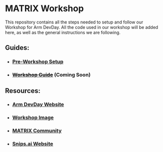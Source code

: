 # MATRIX Workshop
This repository contains all the steps needed to setup and follow 
our Workshop for Arm DevDay. All the code used in our workshop will be 
added here, as well as the general instructions we are following.

## Guides:

- ### [Pre-Workshop Setup](PreWorkshop.md)

- ### ~~[Workshop Guide](Workshop.md)~~ (Coming Soon)

## Resources:
- ### [Arm DevDay Website](https://events.hackster.io/armdevday)
- ### [Workshop Image](https://drive.google.com/file/d/1bsHYOEeLOPSTM4tcnqnZR0bwS8wpCTGi/view)
- ### [MATRIX Community](https://community.matrix.one)
- ### [Snips.ai Website](https://snips.ai/)